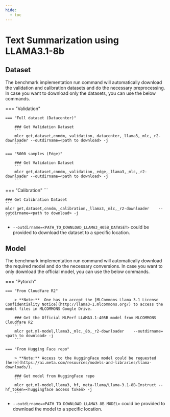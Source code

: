 ```yaml
---
hide:
  - toc
---
```


# Text Summarization using LLAMA3.1-8b

## Dataset

The benchmark implementation run command will automatically download the validation and calibration datasets and do the necessary preprocessing. In case you want to download only the datasets, you can use the below commands.

=== "Validation"
    
    === "Full dataset (Datacenter)"

        ### Get Validation Dataset
        ```
        mlcr get,dataset,cnndm,_validation,_datacenter,_llama3,_mlc,_r2-downloader --outdirname=<path to download> -j
        ```

    === "5000 samples (Edge)"

        ### Get Validation Dataset
        ```
        mlcr get,dataset,cnndm,_validation,_edge,_llama3,_mlc,_r2-downloader --outdirname=<path to download> -j
        ```

=== "Calibration"
        ```
        
    ### Get Calibration Dataset
    ```
    mlcr get,dataset,cnndm,_calibration,_llama3,_mlc,_r2-downloader    --outdirname=<path to download> -j
    ```

- `--outdirname=<PATH_TO_DOWNLOAD_LLAMA3_405B_DATASET>` could be provided to download the dataset to a specific location.

## Model
The benchmark implementation run command will automatically download the required model and do the necessary conversions. In case you want to only download the official model, you can use the below commands.

=== "Pytorch"

    === "From Cloudfare R2"

        > **Note:**  One has to accept the [MLCommons Llama 3.1 License Confidentiality Notice](http://llama3-1.mlcommons.org/) to access the model files in MLCOMMONS Google Drive. 

        ### Get the Official MLPerf LLAMA3.1-405B model from MLCOMMONS Cloudfare R2
        ```
        mlcr get,ml-model,llama3,_mlc,_8b,_r2-downloader    --outdirname=<path to download> -j
        ```

    === "From Hugging Face repo"

        > **Note:** Access to the HuggingFace model could be requested [here](https://ai.meta.com/resources/models-and-libraries/llama-downloads/).

        ### Get model from HuggingFace repo
        ```
        mlcr get,ml-model,llama3,_hf,_meta-llama/Llama-3.1-8B-Instruct --hf_token=<huggingface access token> -j
        ```

- `--outdirname=<PATH_TO_DOWNLOAD_LLAMA3_8B_MODEL>` could be provided to download the model to a specific location.